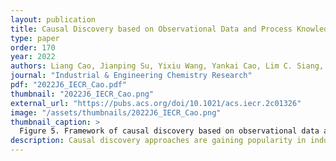 ```yaml
---
layout: publication
title: Causal Discovery based on Observational Data and Process Knowledge in Industrial Processes
type: paper
order: 170
year: 2022
authors: Liang Cao, Jianping Su, Yixiu Wang, Yankai Cao, Lim C. Siang, Jin Li, Jack Nicholas Saddler, and Bhushan Gopaluni
journal: "Industrial & Engineering Chemistry Research"
pdf: "2022J6_IECR_Cao.pdf"
thumbnail: "2022J6_IECR_Cao.png"
external_url: "https://pubs.acs.org/doi/10.1021/acs.iecr.2c01326"
image: "/assets/thumbnails/2022J6_IECR_Cao.png"
thumbnail_caption: >
  Figure 5. Framework of causal discovery based on observational data and process knowledge
description: Causal discovery approaches are gaining popularity in industrial processes. Existing causal discovery algorithms can indeed find some important causal relationships from industrial data, but at the same time, the algorithms may also give some incorrect causal relationships. In order to deal with this problem, we give four kinds of process knowledge definitions according to the special characteristics of complex industrial processes. Causal discovery algorithms will yield more accurate results and deeper insights if the process knowledge is properly addressed. Based on commercial-scale fluid catalytic cracker (FCC) unit data, we validate the effectiveness of the proposed methods with some state-of-the-art causal discovery algorithms.
---
```


